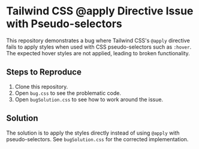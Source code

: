 # Tailwind CSS @apply Directive Issue with Pseudo-selectors

This repository demonstrates a bug where Tailwind CSS's `@apply` directive fails to apply styles when used with CSS pseudo-selectors such as `:hover`.  The expected hover styles are not applied, leading to broken functionality.

## Steps to Reproduce

1. Clone this repository.
2. Open `bug.css` to see the problematic code.
3. Open `bugSolution.css` to see how to work around the issue.

## Solution

The solution is to apply the styles directly instead of using `@apply` with pseudo-selectors.  See `bugSolution.css` for the corrected implementation.